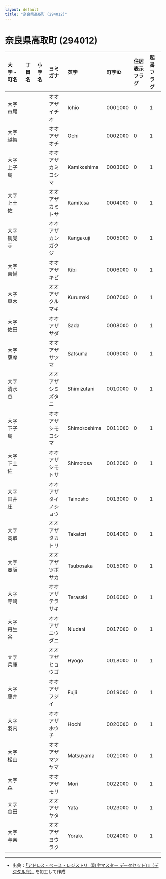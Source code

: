 ```yaml
---
layout: default
title: "奈良県高取町 (294012)"
---
```


# 奈良県高取町 (294012)

| 大字・町名 | 丁目名 | 小字名 | ヨミガナ | 英字 | 町字ID | 住居表示フラグ | 起番フラグ |
|:---|:---|:---|:---|:---|:---|:---|:---|
| 大字市尾 |  |  | オオアザイチオ | Ichio | 0001000 | 0 | 1 |
| 大字越智 |  |  | オオアザオチ | Ochi | 0002000 | 0 | 1 |
| 大字上子島 |  |  | オオアザカミコシマ | Kamikoshima | 0003000 | 0 | 1 |
| 大字上土佐 |  |  | オオアザカミトサ | Kamitosa | 0004000 | 0 | 1 |
| 大字観覚寺 |  |  | オオアザカンガクジ | Kangakuji | 0005000 | 0 | 1 |
| 大字吉備 |  |  | オオアザキビ | Kibi | 0006000 | 0 | 1 |
| 大字車木 |  |  | オオアザクルマキ | Kurumaki | 0007000 | 0 | 1 |
| 大字佐田 |  |  | オオアザサダ | Sada | 0008000 | 0 | 1 |
| 大字薩摩 |  |  | オオアザサツマ | Satsuma | 0009000 | 0 | 1 |
| 大字清水谷 |  |  | オオアザシミズタニ | Shimizutani | 0010000 | 0 | 1 |
| 大字下子島 |  |  | オオアザシモコシマ | Shimokoshima | 0011000 | 0 | 1 |
| 大字下土佐 |  |  | オオアザシモトサ | Shimotosa | 0012000 | 0 | 1 |
| 大字田井庄 |  |  | オオアザタイノショウ | Tainosho | 0013000 | 0 | 1 |
| 大字高取 |  |  | オオアザタカトリ | Takatori | 0014000 | 0 | 1 |
| 大字壺阪 |  |  | オオアザツボサカ | Tsubosaka | 0015000 | 0 | 1 |
| 大字寺崎 |  |  | オオアザテラサキ | Terasaki | 0016000 | 0 | 1 |
| 大字丹生谷 |  |  | オオアザニウダニ | Niudani | 0017000 | 0 | 1 |
| 大字兵庫 |  |  | オオアザヒョウゴ | Hyogo | 0018000 | 0 | 1 |
| 大字藤井 |  |  | オオアザフジイ | Fujii | 0019000 | 0 | 1 |
| 大字羽内 |  |  | オオアザホウチ | Hochi | 0020000 | 0 | 1 |
| 大字松山 |  |  | オオアザマツヤマ | Matsuyama | 0021000 | 0 | 1 |
| 大字森 |  |  | オオアザモリ | Mori | 0022000 | 0 | 1 |
| 大字谷田 |  |  | オオアザヤタ | Yata | 0023000 | 0 | 1 |
| 大字与楽 |  |  | オオアザヨウラク | Yoraku | 0024000 | 0 | 1 |

---

- 出典：[「アドレス・ベース・レジストリ（町字マスター データセット）』（デジタル庁）](https://www.digital.go.jp/policies/base_registry_address/) を加工して作成